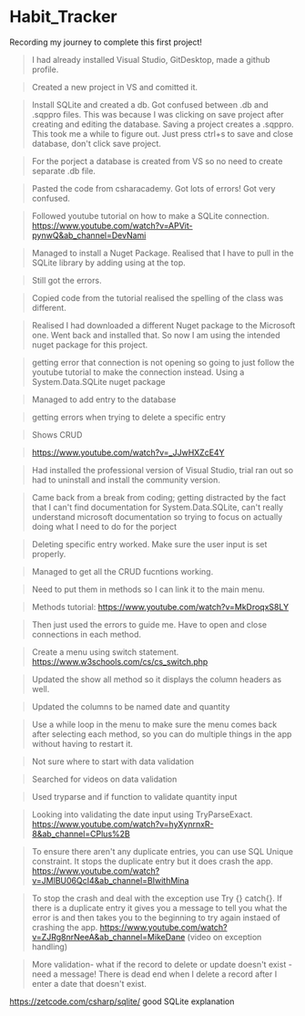 # Habit_Tracker
 Recording my journey to complete this first project! 

 > I had already installed Visual Studio, GitDesktop, made a github profile. 

 > Created a new project in VS and comitted it. 

  > Install SQLite and created a db. Got confused between .db and .sqppro files. This was because I was clicking on save project after creating and editing the database. Saving a project creates a .sqppro. This took me a while to figure out. Just press ctrl+s to save and close database, don't click save project.
 
  >For the porject a database is created from VS so no need to create separate .db file. 


 > Pasted the code from csharacademy. Got lots of errors! Got very confused. 
 
 > Followed youtube tutorial on how to make a SQLite connection. https://www.youtube.com/watch?v=APVit-pynwQ&ab_channel=DevNami
 
 > Managed to install a Nuget Package. Realised that I have to pull in the SQLite library by adding using at the top. 
 
 > Still got the errors. 

 > Copied code from the tutorial realised the spelling of the class was different. 

 > Realised I had downloaded a different Nuget package to the Microsoft one. Went back and installed that. So now I am using the intended nuget package for this project. 

 
 >getting error that connection is not opening so going to just follow the youtube tutorial to make the connection instead. Using a System.Data.SQLite nuget package
 
 >Managed to add entry to  the database
 
 >getting errors when trying to delete a specific entry

 
 >Shows CRUD 
 
 >https://www.youtube.com/watch?v=_JJwHXZcE4Y

 > Had installed the professional version of Visual Studio, trial ran out so had to uninstall and install the community version. 
 
 >Came back from a break from coding; getting distracted by the fact that I can't find documentation for System.Data.SQLite, can't really understand microsoft documentation so trying to focus on actually doing what I need to do for the porject

 >Deleting specific entry worked. Make sure the user input is set properly. 
 
 >Managed to get all the CRUD fucntions working. 
 
 > Need to put them in methods so I can link it to the main menu.
 
 >Methods tutorial: https://www.youtube.com/watch?v=MkDroqxS8LY
 
 >Then just used the errors to guide me. Have to open and close connections in each method.

>Create a menu using switch statement. https://www.w3schools.com/cs/cs_switch.php 

>Updated the show all method so it displays the column headers as well.

>Updated the columns to be named date and quantity

>Use a while loop in the menu to make sure the menu comes back after selecting each method, so you can do multiple things in the app without having to restart it. 

>Not sure where to start with data validation

>Searched for videos on data validation

> Used tryparse and if function to validate quantity input

>Looking into validating the date input using TryParseExact. 
https://www.youtube.com/watch?v=hyXynrnxR-8&ab_channel=CPlus%2B

> To ensure there aren't any duplicate entries, you can use SQL Unique constraint. It stops the duplicate entry but it does crash the app. 
https://www.youtube.com/watch?v=JMlBU06QcI4&ab_channel=BIwithMina

> To stop the crash and deal with the exception use Try {} catch{}. If there is a duplicate entry it gives you a message to tell you what the error is and then takes you to the beginning to try again instaed of crashing the app.
https://www.youtube.com/watch?v=ZJRg8nrNeeA&ab_channel=MikeDane (video on exception handling)

>More validation- what if the record to delete or update doesn't exist - need a message!
>There is dead end when I delete a record after I enter a date that doesn't exist.

https://zetcode.com/csharp/sqlite/ good SQLite explanation